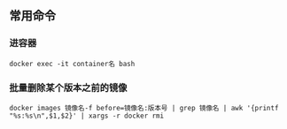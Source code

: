 ## 常用命令

### 进容器

```
docker exec -it container名 bash
```

### 批量删除某个版本之前的镜像

```
docker images 镜像名-f before=镜像名:版本号 | grep 镜像名 | awk '{printf "%s:%s\n",$1,$2}' | xargs -r docker rmi
```